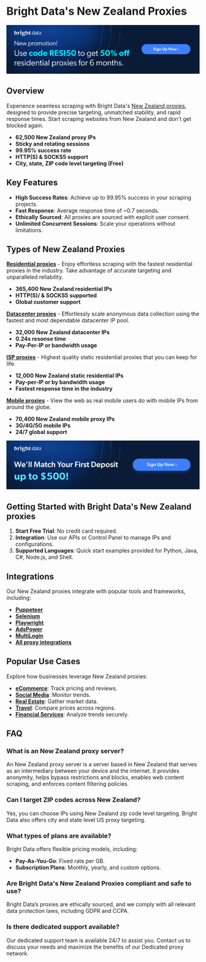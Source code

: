 # Bright Data's New Zealand Proxies

[![Promo](https://github.com/luminati-io/Rotating-Residential-Proxies/blob/main/50%25%20off%20promo.png)](https://brightdata.com/locations/nz) 

## Overview
Experience seamless scraping with Bright Data's [New Zealand proxies](https://brightdata.com/locations/nz), designed to provide precise targeting, unmatched stability, and rapid response times. Start scraping websites from New Zealand and don't get blocked again.

- **62,500 New Zealand proxy IPs**
- **Sticky and rotating sessions**
- **99.95% success rate**
- **HTTP(S) & SOCKS5 support**
- **City, state, ZIP code level targeting (Free)**

## Key Features
- **High Success Rates**: Achieve up to 99.95% success in your scraping projects.
- **Fast Response**: Average response time of ~0.7 seconds.
- **Ethically Sourced**: All proxies are sourced with explicit user consent.
- **Unlimited Concurrent Sessions**: Scale your operations without limitations.

## Types of New Zealand Proxies

**[**Residential proxies**](https://brightdata.com/proxy-types/residential-proxies)** - Enjoy effortless scraping with the fastest residential proxies in the industry. Take advantage of accurate targeting and unparalleled reliability.
  
- **365,400 New Zealand residential IPs**
- **HTTP(S)/ & SOCKS5 supported**
- **Global customer support**

**[**Datacenter proxies**](https://brightdata.com/proxy-types/datacenter-proxies)** - Effortlessly scale anonymous data collection using the fastest and most dependable datacenter IP pool.
  
- **32,000 New Zealand datacenter IPs**
- **0.24s resonse time**
- **Pay-Per-IP or bandwidth usage**

**[**ISP proxies**](https://brightdata.com/proxy-types/isp-proxies)** - Highest quality static residential proxies that you can keep for life.
  
- **12,000 New Zealand static residential IPs**
- **Pay-per-IP or by bandwidth usage**
- **Fastest response time in the industry**

**[**Mobile proxies**](https://brightdata.com/proxy-types/mobile-proxies)** - View the web as real mobile users do with mobile IPs from around the globe.
  
- **70,400 New Zealand mobile proxy IPs**
- **3G/4G/5G mobile IPs**
- **24/7 global support**

[![Promo](https://github.com/luminati-io/LinkedIn-Scraper/blob/main/Proxies%20and%20scrapers%20GitHub%20bonus%20banner.png)](https://brightdata.com/locations/au) 

## Getting Started with Bright Data's New Zealand proxies
1. **Start Free Trial**: No credit card required.
2. **Integration**: Use our APIs or Control Panel to manage IPs and configurations.
3. **Supported Languages**: Quick start examples provided for Python, Java, C#, Node.js, and Shell.

## Integrations
Our New Zealand proxies integrate with popular tools and frameworks, including:

- [**Puppeteer**](https://brightdata.com/integration/puppeteer)
- [**Selenium**](https://brightdata.com/integration/selenium)
- [**Playwright**](https://brightdata.com/integration/playwright)
- [**AdsPower**](https://brightdata.com/integration/adspower)
- [**MultiLogin**](https://brightdata.com/integration/multilogin)
- [**All proxy integrations**](https://brightdata.com/integration)

## Popular Use Cases
Explore how businesses leverage New Zealand proxies:

- [**eCommerce**](https://brightdata.com/use-cases/ecommerce): Track pricing and reviews.
- [**Social Media**](https://brightdata.com/use-cases/social-media-for-marketing): Monitor trends.
- [**Real Estate**](https://brightdata.com/use-cases/real-estate): Gather market data.
- [**Travel**](https://brightdata.com/use-cases/travel): Compare prices across regions.
- [**Financial Services**](https://brightdata.com/use-cases/financial): Analyze trends securely.

## FAQ

### What is an New Zealand proxy server?
An New Zealand proxy server is a server based in New Zealand that serves as an intermediary between your device and the internet. It provides anonymity, helps bypass restrictions and blocks, enables web content scraping, and enforces content filtering policies.

### Can I target ZIP codes across New Zealand?
Yes, you can choose IPs using New Zealand zip code level targeting. Bright Data also offers city and state level US proxy targeting.

### What types of plans are available? 
Bright Data offers flexible pricing models, including:

- **Pay-As-You-Go**: Fixed rate per GB.
- **Subscription Plans**: Monthly, yearly, and custom options.

### Are Bright Data's New Zealand Proxies compliant and safe to use?
Bright Data’s proxies are ethically sourced, and we comply with all relevant data protection laws, including GDPR and CCPA.

### Is there dedicated support available?
Our dedicated support team is available 24/7 to assist you. Contact us to discuss your needs and maximize the benefits of our Dedicated proxy network.
